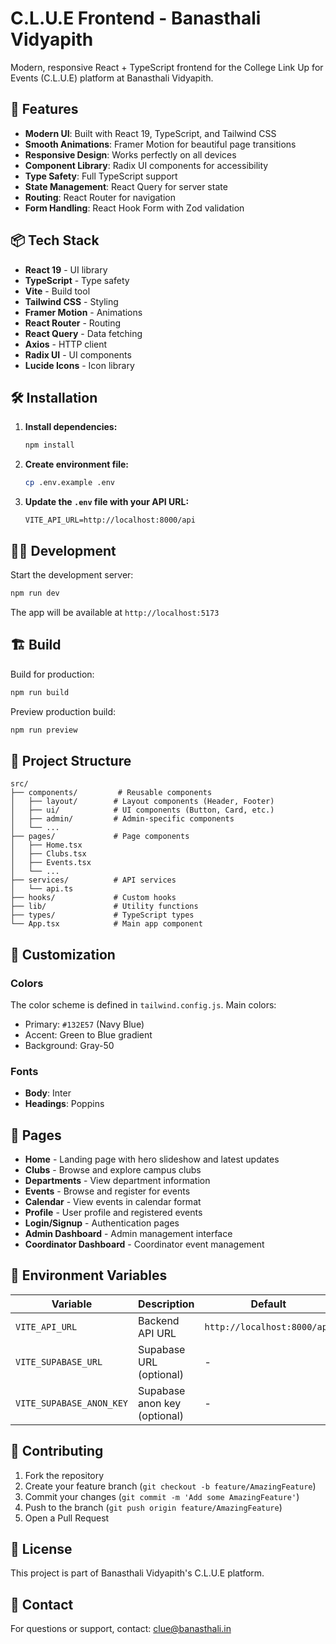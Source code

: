 # C.L.U.E Frontend - Banasthali Vidyapith

Modern, responsive React + TypeScript frontend for the College Link Up for Events (C.L.U.E) platform at Banasthali Vidyapith.

## 🚀 Features

- **Modern UI**: Built with React 19, TypeScript, and Tailwind CSS
- **Smooth Animations**: Framer Motion for beautiful page transitions
- **Responsive Design**: Works perfectly on all devices
- **Component Library**: Radix UI components for accessibility
- **Type Safety**: Full TypeScript support
- **State Management**: React Query for server state
- **Routing**: React Router for navigation
- **Form Handling**: React Hook Form with Zod validation

## 📦 Tech Stack

- **React 19** - UI library
- **TypeScript** - Type safety
- **Vite** - Build tool
- **Tailwind CSS** - Styling
- **Framer Motion** - Animations
- **React Router** - Routing
- **React Query** - Data fetching
- **Axios** - HTTP client
- **Radix UI** - UI components
- **Lucide Icons** - Icon library

## 🛠️ Installation

1. **Install dependencies:**
   ```bash
   npm install
   ```

2. **Create environment file:**
   ```bash
   cp .env.example .env
   ```

3. **Update the `.env` file with your API URL:**
   ```env
   VITE_API_URL=http://localhost:8000/api
   ```

## 🏃‍♂️ Development

Start the development server:

```bash
npm run dev
```

The app will be available at `http://localhost:5173`

## 🏗️ Build

Build for production:

```bash
npm run build
```

Preview production build:

```bash
npm run preview
```

## 📁 Project Structure

```
src/
├── components/         # Reusable components
│   ├── layout/        # Layout components (Header, Footer)
│   ├── ui/            # UI components (Button, Card, etc.)
│   ├── admin/         # Admin-specific components
│   └── ...
├── pages/             # Page components
│   ├── Home.tsx
│   ├── Clubs.tsx
│   ├── Events.tsx
│   └── ...
├── services/          # API services
│   └── api.ts
├── hooks/             # Custom hooks
├── lib/               # Utility functions
├── types/             # TypeScript types
└── App.tsx            # Main app component
```

## 🎨 Customization

### Colors

The color scheme is defined in `tailwind.config.js`. Main colors:
- Primary: `#132E57` (Navy Blue)
- Accent: Green to Blue gradient
- Background: Gray-50

### Fonts

- **Body**: Inter
- **Headings**: Poppins

## 📱 Pages

- **Home** - Landing page with hero slideshow and latest updates
- **Clubs** - Browse and explore campus clubs
- **Departments** - View department information
- **Events** - Browse and register for events
- **Calendar** - View events in calendar format
- **Profile** - User profile and registered events
- **Login/Signup** - Authentication pages
- **Admin Dashboard** - Admin management interface
- **Coordinator Dashboard** - Coordinator event management

## 🔧 Environment Variables

| Variable | Description | Default |
|----------|-------------|---------|
| `VITE_API_URL` | Backend API URL | `http://localhost:8000/api` |
| `VITE_SUPABASE_URL` | Supabase URL (optional) | - |
| `VITE_SUPABASE_ANON_KEY` | Supabase anon key (optional) | - |

## 🤝 Contributing

1. Fork the repository
2. Create your feature branch (`git checkout -b feature/AmazingFeature`)
3. Commit your changes (`git commit -m 'Add some AmazingFeature'`)
4. Push to the branch (`git push origin feature/AmazingFeature`)
5. Open a Pull Request

## 📄 License

This project is part of Banasthali Vidyapith's C.L.U.E platform.

## 📧 Contact

For questions or support, contact: clue@banasthali.in
